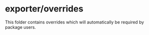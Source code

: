 # exporter/overrides

This folder contains overrides which will automatically be required by package users.
